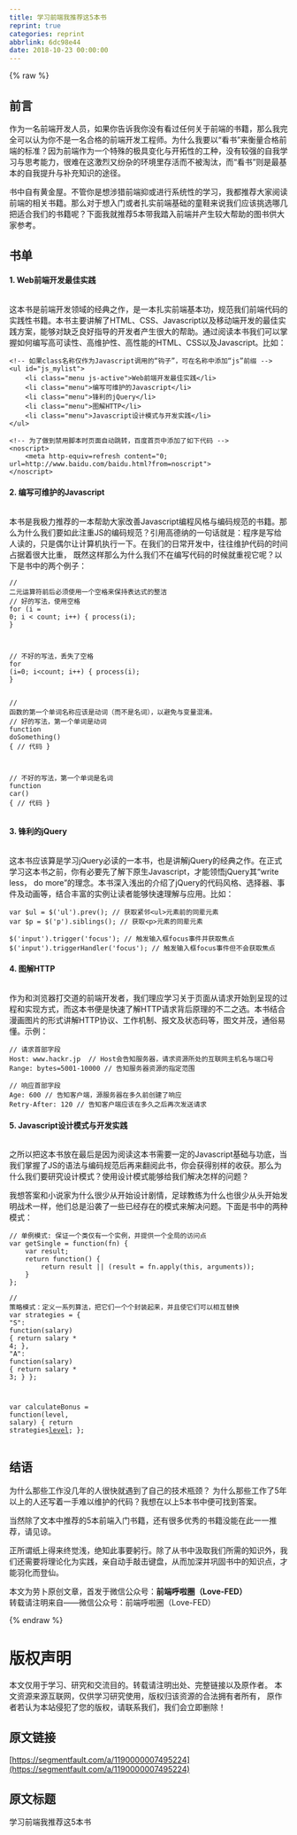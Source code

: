 ```yaml
---
title: 学习前端我推荐这5本书
reprint: true
categories: reprint
abbrlink: 6dc98e44
date: 2018-10-23 00:00:00
---
```


{% raw %}

                    
<h2 id="articleHeader0">前言</h2>
<p>作为一名前端开发人员，如果你告诉我你没有看过任何关于前端的书籍，那么我完全可以认为你不是一名合格的前端开发工程师。为什么我要以“看书”来衡量合格前端的标准？因为前端作为一个特殊的极具变化与开拓性的工种，没有较强的自我学习与思考能力，很难在这激烈又纷杂的环境里存活而不被淘汰，而“看书”则是最基本的自我提升与补充知识的途径。</p>
<p>书中自有黄金屋。不管你是想涉猎前端抑或进行系统性的学习，我都推荐大家阅读前端的相关书籍。那么对于想入门或者扎实前端基础的童鞋来说我们应该挑选哪几把适合我们的书籍呢？下面我就推荐5本带我踏入前端并产生较大帮助的图书供大家参考。</p>
<h2 id="articleHeader1">书单</h2>
<h4>1. Web前端开发最佳实践</h4>
<p><span class="img-wrap"><img data-src="https://static.alili.tech/img/remote/1460000007495227?w=250&amp;h=404" src="https://static.alili.tech/img/remote/1460000007495227?w=250&amp;h=404" alt="" title="" style="cursor: pointer; display: inline;"></span></p>
<p>这本书是前端开发领域的经典之作，是一本扎实前端基本功，规范我们前端代码的实践性书籍。本书主要讲解了HTML、CSS、Javascript以及移动端开发的最佳实践方案，能够对缺乏良好指导的开发者产生很大的帮助。通过阅读本书我们可以掌握如何编写高可读性、高维护性、高性能的HTML、CSS以及Javascript。比如：</p>
<div class="widget-codetool" style="display:none;">
      <div class="widget-codetool--inner">
      <span class="selectCode code-tool" data-toggle="tooltip" data-placement="top" title="" data-original-title="全选"></span>
      <span type="button" class="copyCode code-tool" data-toggle="tooltip" data-placement="top" data-clipboard-text="<!-- 如果class名称仅作为Javascript调用的“钩子”，可在名称中添加“js”前缀 -->
<ul id=&quot;js_mylist&quot;>
    <li class=&quot;menu js-active&quot;>Web前端开发最佳实践</li>
    <li class=&quot;menu&quot;>编写可维护的Javascript</li>
    <li class=&quot;menu&quot;>锋利的jQuery</li>
    <li class=&quot;menu&quot;>图解HTTP</li>
    <li class=&quot;menu&quot;>Javascript设计模式与开发实践</li>
</ul>" title="" data-original-title="复制"></span>
      <span type="button" class="saveToNote code-tool" data-toggle="tooltip" data-placement="top" title="" data-original-title="放进笔记"></span>
      </div>
      </div><pre class="xml hljs"><code class="html"><span class="hljs-comment">&lt;!-- 如果class名称仅作为Javascript调用的“钩子”，可在名称中添加“js”前缀 --&gt;</span>
<span class="hljs-tag">&lt;<span class="hljs-name">ul</span> <span class="hljs-attr">id</span>=<span class="hljs-string">"js_mylist"</span>&gt;</span>
    <span class="hljs-tag">&lt;<span class="hljs-name">li</span> <span class="hljs-attr">class</span>=<span class="hljs-string">"menu js-active"</span>&gt;</span>Web前端开发最佳实践<span class="hljs-tag">&lt;/<span class="hljs-name">li</span>&gt;</span>
    <span class="hljs-tag">&lt;<span class="hljs-name">li</span> <span class="hljs-attr">class</span>=<span class="hljs-string">"menu"</span>&gt;</span>编写可维护的Javascript<span class="hljs-tag">&lt;/<span class="hljs-name">li</span>&gt;</span>
    <span class="hljs-tag">&lt;<span class="hljs-name">li</span> <span class="hljs-attr">class</span>=<span class="hljs-string">"menu"</span>&gt;</span>锋利的jQuery<span class="hljs-tag">&lt;/<span class="hljs-name">li</span>&gt;</span>
    <span class="hljs-tag">&lt;<span class="hljs-name">li</span> <span class="hljs-attr">class</span>=<span class="hljs-string">"menu"</span>&gt;</span>图解HTTP<span class="hljs-tag">&lt;/<span class="hljs-name">li</span>&gt;</span>
    <span class="hljs-tag">&lt;<span class="hljs-name">li</span> <span class="hljs-attr">class</span>=<span class="hljs-string">"menu"</span>&gt;</span>Javascript设计模式与开发实践<span class="hljs-tag">&lt;/<span class="hljs-name">li</span>&gt;</span>
<span class="hljs-tag">&lt;/<span class="hljs-name">ul</span>&gt;</span></code></pre>
<div class="widget-codetool" style="display:none;">
      <div class="widget-codetool--inner">
      <span class="selectCode code-tool" data-toggle="tooltip" data-placement="top" title="" data-original-title="全选"></span>
      <span type="button" class="copyCode code-tool" data-toggle="tooltip" data-placement="top" data-clipboard-text="<!-- 为了做到禁用脚本时页面自动跳转，百度首页中添加了如下代码 -->
<noscript>
    <meta http-equiv=refresh content=&quot;0; url=http://www.baidu.com/baidu.html?from=noscript&quot;>
</noscript>" title="" data-original-title="复制"></span>
      <span type="button" class="saveToNote code-tool" data-toggle="tooltip" data-placement="top" title="" data-original-title="放进笔记"></span>
      </div>
      </div><pre class="xml hljs"><code class="html"><span class="hljs-comment">&lt;!-- 为了做到禁用脚本时页面自动跳转，百度首页中添加了如下代码 --&gt;</span>
<span class="hljs-tag">&lt;<span class="hljs-name">noscript</span>&gt;</span>
    <span class="hljs-tag">&lt;<span class="hljs-name">meta</span> <span class="hljs-attr">http-equiv</span>=<span class="hljs-string">refresh</span> <span class="hljs-attr">content</span>=<span class="hljs-string">"0; url=http://www.baidu.com/baidu.html?from=noscript"</span>&gt;</span>
<span class="hljs-tag">&lt;/<span class="hljs-name">noscript</span>&gt;</span></code></pre>
<h4>2. 编写可维护的Javascript</h4>
<p><span class="img-wrap"><img data-src="https://static.alili.tech/img/remote/1460000007495228?w=280&amp;h=350" src="https://static.alili.tech/img/remote/1460000007495228?w=280&amp;h=350" alt="" title="" style="cursor: pointer; display: inline;"></span></p>
<p>本书是我极力推荐的一本帮助大家改善Javascript编程风格与编码规范的书籍。那么为什么我们要如此注重JS的编码规范？引用高德纳的一句话就是：程序是写给人读的，只是偶尔让计算机执行一下。在我们的日常开发中，往往维护代码的时间占据着很大比重， 既然这样那么为什么我们不在编写代码的时候就重视它呢？以下是书中的两个例子：</p>
<div class="widget-codetool" style="display:none;">
      <div class="widget-codetool--inner">
      <span class="selectCode code-tool" data-toggle="tooltip" data-placement="top" title="" data-original-title="全选"></span>
      <span type="button" class="copyCode code-tool" data-toggle="tooltip" data-placement="top" data-clipboard-text="// 二元运算符前后必须使用一个空格来保持表达式的整洁
// 好的写法，使用空格
for (i = 0; i < count; i++) {
    process(i);
}

// 不好的写法，丢失了空格
for (i=0; i<count; i++) {
    process(i);
}" title="" data-original-title="复制"></span>
      <span type="button" class="saveToNote code-tool" data-toggle="tooltip" data-placement="top" title="" data-original-title="放进笔记"></span>
      </div>
      </div><pre class="javascript hljs"><code class="javascript"><span class="hljs-comment">// 二元运算符前后必须使用一个空格来保持表达式的整洁</span>
<span class="hljs-comment">// 好的写法，使用空格</span>
<span class="hljs-keyword">for</span> (i = <span class="hljs-number">0</span>; i &lt; count; i++) {
    process(i);
}

<span class="hljs-comment">// 不好的写法，丢失了空格</span>
<span class="hljs-keyword">for</span> (i=<span class="hljs-number">0</span>; i&lt;count; i++) {
    process(i);
}</code></pre>
<div class="widget-codetool" style="display:none;">
      <div class="widget-codetool--inner">
      <span class="selectCode code-tool" data-toggle="tooltip" data-placement="top" title="" data-original-title="全选"></span>
      <span type="button" class="copyCode code-tool" data-toggle="tooltip" data-placement="top" data-clipboard-text="// 函数的第一个单词名称应该是动词（而不是名词），以避免与变量混淆。
// 好的写法，第一个单词是动词
function doSomething() {
    // 代码
}

// 不好的写法，第一个单词是名词
function car() {
    // 代码
}" title="" data-original-title="复制"></span>
      <span type="button" class="saveToNote code-tool" data-toggle="tooltip" data-placement="top" title="" data-original-title="放进笔记"></span>
      </div>
      </div><pre class="javascript hljs"><code class="javascript"><span class="hljs-comment">// 函数的第一个单词名称应该是动词（而不是名词），以避免与变量混淆。</span>
<span class="hljs-comment">// 好的写法，第一个单词是动词</span>
<span class="hljs-function"><span class="hljs-keyword">function</span> <span class="hljs-title">doSomething</span>(<span class="hljs-params"></span>) </span>{
    <span class="hljs-comment">// 代码</span>
}

<span class="hljs-comment">// 不好的写法，第一个单词是名词</span>
<span class="hljs-function"><span class="hljs-keyword">function</span> <span class="hljs-title">car</span>(<span class="hljs-params"></span>) </span>{
    <span class="hljs-comment">// 代码</span>
}</code></pre>
<h4>3. 锋利的jQuery</h4>
<p><span class="img-wrap"><img data-src="https://static.alili.tech/img/remote/1460000007495229?w=290&amp;h=350" src="https://static.alili.tech/img/remote/1460000007495229?w=290&amp;h=350" alt="" title="" style="cursor: pointer; display: inline;"></span></p>
<p>这本书应该算是学习jQuery必读的一本书，也是讲解jQuery的经典之作。在正式学习这本书之前，你有必要先了解下原生Javascript，才能领悟jQuery其“write less， do more”的理念。本书深入浅出的介绍了jQuery的代码风格、选择器、事件及动画等，结合丰富的实例让读者能够快速理解与应用。比如：</p>
<div class="widget-codetool" style="display:none;">
      <div class="widget-codetool--inner">
      <span class="selectCode code-tool" data-toggle="tooltip" data-placement="top" title="" data-original-title="全选"></span>
      <span type="button" class="copyCode code-tool" data-toggle="tooltip" data-placement="top" data-clipboard-text="var $ul = $('ul').prev(); // 获取紧邻<ul>元素前的同辈元素
var $p = $('p').siblings(); // 获取<p>元素的同辈元素" title="" data-original-title="复制"></span>
      <span type="button" class="saveToNote code-tool" data-toggle="tooltip" data-placement="top" title="" data-original-title="放进笔记"></span>
      </div>
      </div><pre class="javascript hljs"><code class="javascript"><span class="hljs-keyword">var</span> $ul = $(<span class="hljs-string">'ul'</span>).prev(); <span class="hljs-comment">// 获取紧邻&lt;ul&gt;元素前的同辈元素</span>
<span class="hljs-keyword">var</span> $p = $(<span class="hljs-string">'p'</span>).siblings(); <span class="hljs-comment">// 获取&lt;p&gt;元素的同辈元素</span></code></pre>
<div class="widget-codetool" style="display:none;">
      <div class="widget-codetool--inner">
      <span class="selectCode code-tool" data-toggle="tooltip" data-placement="top" title="" data-original-title="全选"></span>
      <span type="button" class="copyCode code-tool" data-toggle="tooltip" data-placement="top" data-clipboard-text="$('input').trigger('focus'); // 触发输入框focus事件并获取焦点
$('input').triggerHandler('focus'); // 触发输入框focus事件但不会获取焦点" title="" data-original-title="复制"></span>
      <span type="button" class="saveToNote code-tool" data-toggle="tooltip" data-placement="top" title="" data-original-title="放进笔记"></span>
      </div>
      </div><pre class="javascript hljs"><code class="javascript">$(<span class="hljs-string">'input'</span>).trigger(<span class="hljs-string">'focus'</span>); <span class="hljs-comment">// 触发输入框focus事件并获取焦点</span>
$(<span class="hljs-string">'input'</span>).triggerHandler(<span class="hljs-string">'focus'</span>); <span class="hljs-comment">// 触发输入框focus事件但不会获取焦点</span></code></pre>
<h4>4. 图解HTTP</h4>
<p><span class="img-wrap"><img data-src="https://static.alili.tech/img/remote/1460000007495230?w=235&amp;h=329" src="https://static.alili.tech/img/remote/1460000007495230?w=235&amp;h=329" alt="" title="" style="cursor: pointer; display: inline;"></span></p>
<p>作为和浏览器打交道的前端开发者，我们理应学习关于页面从请求开始到呈现的过程和实现方式，而这本书便是快速了解HTTP请求背后原理的不二之选。本书结合漫画图片的形式讲解HTTP协议、工作机制、报文及状态码等，图文并茂，通俗易懂。示例：</p>
<div class="widget-codetool" style="display:none;">
      <div class="widget-codetool--inner">
      <span class="selectCode code-tool" data-toggle="tooltip" data-placement="top" title="" data-original-title="全选"></span>
      <span type="button" class="copyCode code-tool" data-toggle="tooltip" data-placement="top" data-clipboard-text="// 请求首部字段
Host: www.hackr.jp  // Host会告知服务器，请求资源所处的互联网主机名与端口号
Range: bytes=5001-10000 // 告知服务器资源的指定范围" title="" data-original-title="复制"></span>
      <span type="button" class="saveToNote code-tool" data-toggle="tooltip" data-placement="top" title="" data-original-title="放进笔记"></span>
      </div>
      </div><pre class="javascript hljs"><code class="javascript"><span class="hljs-comment">// 请求首部字段</span>
Host: www.hackr.jp  <span class="hljs-comment">// Host会告知服务器，请求资源所处的互联网主机名与端口号</span>
Range: bytes=<span class="hljs-number">5001</span><span class="hljs-number">-10000</span> <span class="hljs-comment">// 告知服务器资源的指定范围</span></code></pre>
<div class="widget-codetool" style="display:none;">
      <div class="widget-codetool--inner">
      <span class="selectCode code-tool" data-toggle="tooltip" data-placement="top" title="" data-original-title="全选"></span>
      <span type="button" class="copyCode code-tool" data-toggle="tooltip" data-placement="top" data-clipboard-text="// 响应首部字段
Age: 600 // 告知客户端，源服务器在多久前创建了响应
Retry-After: 120 // 告知客户端应该在多久之后再次发送请求" title="" data-original-title="复制"></span>
      <span type="button" class="saveToNote code-tool" data-toggle="tooltip" data-placement="top" title="" data-original-title="放进笔记"></span>
      </div>
      </div><pre class="javascript hljs"><code class="javascript"><span class="hljs-comment">// 响应首部字段</span>
Age: <span class="hljs-number">600</span> <span class="hljs-comment">// 告知客户端，源服务器在多久前创建了响应</span>
Retry-After: <span class="hljs-number">120</span> <span class="hljs-comment">// 告知客户端应该在多久之后再次发送请求</span></code></pre>
<h4>5. Javascript设计模式与开发实践</h4>
<p><span class="img-wrap"><img data-src="https://static.alili.tech/img/remote/1460000007495231?w=256&amp;h=350" src="https://static.alili.tech/img/remote/1460000007495231?w=256&amp;h=350" alt="" title="" style="cursor: pointer; display: inline;"></span></p>
<p>之所以把这本书放在最后是因为阅读这本书需要一定的Javascript基础与功底，当我们掌握了JS的语法与编码规范后再来翻阅此书，你会获得别样的收获。那么为什么我们要研究设计模式？使用设计模式能够给我们解决怎样的问题？</p>
<p>我想答案和小说家为什么很少从开始设计剧情，足球教练为什么也很少从头开始发明战术一样，他们总是沿袭了一些已经存在的模式来解决问题。下面是书中的两种模式：</p>
<div class="widget-codetool" style="display:none;">
      <div class="widget-codetool--inner">
      <span class="selectCode code-tool" data-toggle="tooltip" data-placement="top" title="" data-original-title="全选"></span>
      <span type="button" class="copyCode code-tool" data-toggle="tooltip" data-placement="top" data-clipboard-text="// 单例模式: 保证一个类仅有一个实例，并提供一个全局的访问点
var getSingle = function(fn) {
    var result;
    return function() {
        return result || (result = fn.apply(this, arguments));
    }
};" title="" data-original-title="复制"></span>
      <span type="button" class="saveToNote code-tool" data-toggle="tooltip" data-placement="top" title="" data-original-title="放进笔记"></span>
      </div>
      </div><pre class="javascript hljs"><code class="javascript"><span class="hljs-comment">// 单例模式: 保证一个类仅有一个实例，并提供一个全局的访问点</span>
<span class="hljs-keyword">var</span> getSingle = <span class="hljs-function"><span class="hljs-keyword">function</span>(<span class="hljs-params">fn</span>) </span>{
    <span class="hljs-keyword">var</span> result;
    <span class="hljs-keyword">return</span> <span class="hljs-function"><span class="hljs-keyword">function</span>(<span class="hljs-params"></span>) </span>{
        <span class="hljs-keyword">return</span> result || (result = fn.apply(<span class="hljs-keyword">this</span>, <span class="hljs-built_in">arguments</span>));
    }
};</code></pre>
<div class="widget-codetool" style="display:none;">
      <div class="widget-codetool--inner">
      <span class="selectCode code-tool" data-toggle="tooltip" data-placement="top" title="" data-original-title="全选"></span>
      <span type="button" class="copyCode code-tool" data-toggle="tooltip" data-placement="top" data-clipboard-text="// 策略模式：定义一系列算法，把它们一个个封装起来，并且使它们可以相互替换
var strategies = {
    &quot;S&quot;: function(salary) {
        return salary * 4;
    },
    &quot;A&quot;: function(salary) {
        return salary * 3;
    }
};

var calculateBonus = function(level, salary) {
    return strategies[level](salary);
};" title="" data-original-title="复制"></span>
      <span type="button" class="saveToNote code-tool" data-toggle="tooltip" data-placement="top" title="" data-original-title="放进笔记"></span>
      </div>
      </div><pre class="javascript hljs"><code class="javascript"><span class="hljs-comment">// 策略模式：定义一系列算法，把它们一个个封装起来，并且使它们可以相互替换</span>
<span class="hljs-keyword">var</span> strategies = {
    <span class="hljs-string">"S"</span>: <span class="hljs-function"><span class="hljs-keyword">function</span>(<span class="hljs-params">salary</span>) </span>{
        <span class="hljs-keyword">return</span> salary * <span class="hljs-number">4</span>;
    },
    <span class="hljs-string">"A"</span>: <span class="hljs-function"><span class="hljs-keyword">function</span>(<span class="hljs-params">salary</span>) </span>{
        <span class="hljs-keyword">return</span> salary * <span class="hljs-number">3</span>;
    }
};

<span class="hljs-keyword">var</span> calculateBonus = <span class="hljs-function"><span class="hljs-keyword">function</span>(<span class="hljs-params">level, salary</span>) </span>{
    <span class="hljs-keyword">return</span> strategies[level](salary);
};</code></pre>
<h2 id="articleHeader2">结语</h2>
<p>为什么那些工作没几年的人很快就遇到了自己的技术瓶颈？ 为什么那些工作了5年以上的人还写着一手难以维护的代码？我想在以上5本书中便可找到答案。</p>
<p>当然除了文本中推荐的5本前端入门书籍，还有很多优秀的书籍没能在此一一推荐，请见谅。</p>
<p>正所谓纸上得来终觉浅，绝知此事要躬行。除了从书中汲取我们所需的知识外，我们还需要将理论化为实践，亲自动手敲击键盘，从而加深并巩固书中的知识点，才能羽化而登仙。</p>
<p>本文为劳卜原创文章，首发于微信公众号：<strong>前端呼啦圈（Love-FED）</strong><br>转载请注明来自——微信公众号：前端呼啦圈（Love-FED）</p>

                
{% endraw %}

# 版权声明
本文仅用于学习、研究和交流目的。转载请注明出处、完整链接以及原作者。
本文资源来源互联网，仅供学习研究使用，版权归该资源的合法拥有者所有，
原作者若认为本站侵犯了您的版权，请联系我们，我们会立即删除！

## 原文链接
[https://segmentfault.com/a/1190000007495224](https://segmentfault.com/a/1190000007495224)

## 原文标题
学习前端我推荐这5本书

